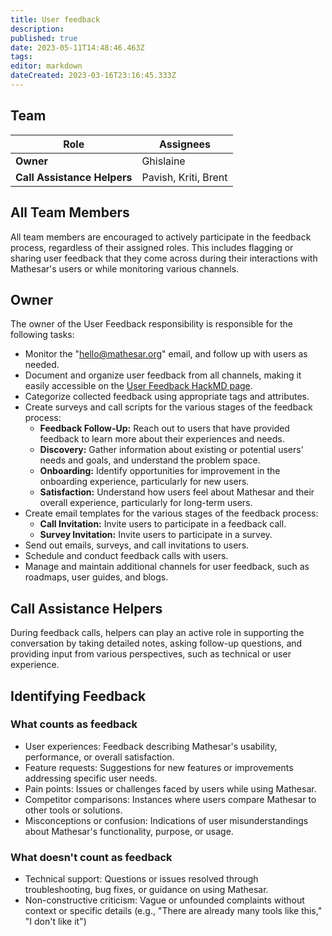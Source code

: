```yaml
---
title: User feedback
description: 
published: true
date: 2023-05-11T14:48:46.463Z
tags: 
editor: markdown
dateCreated: 2023-03-16T23:16:45.333Z
---
```


## Team

| Role | Assignees |
|-|-|
| **Owner** | Ghislaine |
| **Call Assistance Helpers** | Pavish, Kriti, Brent |

## All Team Members

All team members are encouraged to actively participate in the feedback process, regardless of their assigned roles. This includes flagging or sharing user feedback that they come across during their interactions with Mathesar's users or while monitoring various channels.

## Owner

The owner of the User Feedback responsibility is responsible for the following tasks:

- Monitor the "hello@mathesar.org" email, and follow up with users as needed.
- Document and organize user feedback from all channels, making it easily accessible on the [User Feedback HackMD page](https://hackmd.io/team/user-feedback).
- Categorize collected feedback using appropriate tags and attributes.
- Create surveys and call scripts for the various stages of the feedback process:
  - **Feedback Follow-Up:** Reach out to users that have provided feedback to learn more about their experiences and needs.
  - **Discovery:** Gather information about existing or potential users' needs and goals, and understand the problem space.
  - **Onboarding:** Identify opportunities for improvement in the onboarding experience, particularly for new users.
  - **Satisfaction:** Understand how users feel about Mathesar and their overall experience, particularly for long-term users.
- Create email templates for the various stages of the feedback process:
  - **Call Invitation:** Invite users to participate in a feedback call.
  - **Survey Invitation:** Invite users to participate in a survey.
- Send out emails, surveys, and call invitations to users.
- Schedule and conduct feedback calls with users.
- Manage and maintain additional channels for user feedback, such as roadmaps, user guides, and blogs.

## Call Assistance Helpers

During feedback calls, helpers can play an active role in supporting the conversation by taking detailed notes, asking follow-up questions, and providing input from various perspectives, such as technical or user experience.

## Identifying Feedback

### What counts as feedback

- User experiences: Feedback describing Mathesar's usability, performance, or overall satisfaction.
- Feature requests: Suggestions for new features or improvements addressing specific user needs.
- Pain points: Issues or challenges faced by users while using Mathesar.
- Competitor comparisons: Instances where users compare Mathesar to other tools or solutions.
- Misconceptions or confusion: Indications of user misunderstandings about Mathesar's functionality, purpose, or usage.

### What doesn't count as feedback

- Technical support: Questions or issues resolved through troubleshooting, bug fixes, or guidance on using Mathesar.
- Non-constructive criticism: Vague or unfounded complaints without context or specific details (e.g., "There are already many tools like this," "I don't like it")

